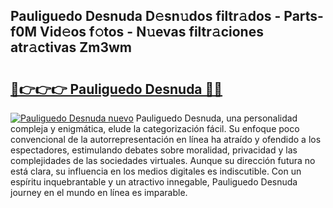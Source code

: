 ## Pauliguedo Desnuda D𝚎sn𝚞dos filtr𝚊dos - Parts-f0M Vid𝚎os f𝚘tos - N𝚞evas filtr𝚊ciones atr𝚊ctivas Zm3wm

# <h2><a href="http://mbaouur.tromn.icu/?c=Pauliguedo+Desnuda">🔗👉👉👉 Pauliguedo Desnuda 🔗🔗</a></h2>

[![Pauliguedo Desnuda nuevo](https://i.imgur.com/pEAQMta.gif)](http://mbaouur.tromn.icu/?c=Pauliguedo+Desnuda)
Pauliguedo Desnuda, una personalidad compleja y enigmática, elude la categorización fácil. Su enfoque poco convencional de la autorrepresentación en línea ha atraído y ofendido a los espectadores, estimulando debates sobre moralidad, privacidad y las complejidades de las sociedades virtuales. Aunque su dirección futura no está clara, su influencia en los medios digitales es indiscutible. Con un espíritu inquebrantable y un atractivo innegable, Pauliguedo Desnuda journey en el mundo en línea es imparable.
